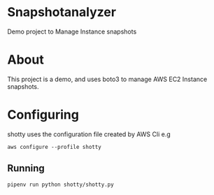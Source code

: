 # Snapshotanalyzer
Demo project to Manage Instance snapshots

# About

This project is a demo, and uses boto3 to manage AWS EC2 Instance snapshots.

# Configuring

shotty uses the configuration file created by AWS Cli
e.g

`aws configure --profile shotty`

## Running

`pipenv run python shotty/shotty.py`
